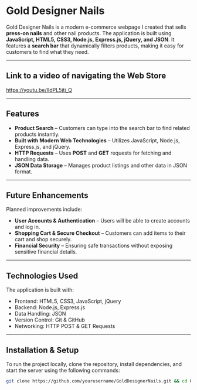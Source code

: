 # Gold Designer Nails 

Gold Designer Nails is a modern e-commerce webpage I created that sells **press-on nails** and other nail products. The application is built using **JavaScript, HTML5, CSS3, Node.js, Express.js, jQuery, and JSON**. It features a **search bar** that dynamically filters products, making it easy for customers to find what they need.  

---

## Link to a video of navigating the Web Store
https://youtu.be/IIdPL5jti_Q

---

## Features  
- **Product Search** – Customers can type into the search bar to find related products instantly.  
- **Built with Modern Web Technologies** – Utilizes JavaScript, Node.js, Express.js, and jQuery.  
- **HTTP Requests** – Uses **POST** and **GET** requests for fetching and handling data.  
- **JSON Data Storage** – Manages product listings and other data in JSON format.

---

## Future Enhancements  
Planned improvements include:  
- **User Accounts & Authentication** – Users will be able to create accounts and log in.  
- **Shopping Cart & Secure Checkout** – Customers can add items to their cart and shop securely.  
- **Financial Security** – Ensuring safe transactions without exposing sensitive financial details.  

---

## Technologies Used
The application is built with:
- Frontend: HTML5, CSS3, JavaScript, jQuery
- Backend: Node.js, Express.js
- Data Handling: JSON
- Version Control: Git & GitHub
- Networking: HTTP POST & GET Requests

---

## Installation & Setup  
To run the project locally, clone the repository, install dependencies, and start the server using the following commands:  

```bash
git clone https://github.com/yourusername/GoldDesignerNails.git && cd GoldDesignerNails && npm install && node server.js
